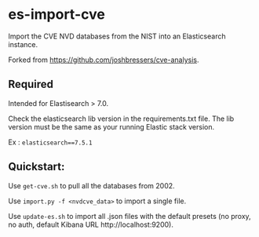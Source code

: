 # es-import-cve
Import the CVE NVD databases from the NIST into an Elasticsearch instance.

Forked from https://github.com/joshbressers/cve-analysis. 

## Required
Intended for Elastisearch > 7.0.

Check the elasticsearch lib version in the requirements.txt file. The lib version must be the same as your running Elastic stack version.

Ex : `elasticsearch==7.5.1`

## Quickstart:
Use `get-cve.sh` to pull all the databases from 2002.

Use `import.py -f <nvdcve_data>` to import a single file.

Use `update-es.sh` to import all .json files with the default presets (no proxy, no auth, default Kibana URL http://localhost:9200).
